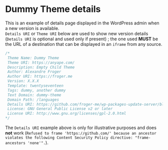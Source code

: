 # Dummy Theme details

This is an example of details page displayed in the WordPress admin when a new version is available.  
`Details URI` or `Theme URI` below are used to show new version details (`Details URI` is optional and used only if present) ; the one used **MUST** be the URL of a destination that can be displayed in an `iframe` from any source.

```php
/*
 Theme Name: Dummy Theme
 Theme URI: https://anyape.com/
 Description: Empty Child Theme
 Author: Alexandre Froger
 Author URI: https://froger.me
 Version: X.X.X
 Template: twentyseventeen
 Tags: dummy, another dummy
 Text Domain: dummy-theme
 Domain Path: /languages
 Details URI: https://github.com/froger-me/wp-packages-update-server/blob/master/integration/assets/dummy-theme-details.md
 License: GNU General Public License v2 or later
 License URI: http://www.gnu.org/licenses/gpl-2.0.html
*/
```

The  `Details URI` example above is only for illustrative purposes and does **not** work (`Refused to frame 'https://github.com/' because an ancestor violates the following Content Security Policy directive: "frame-ancestors 'none'".`).